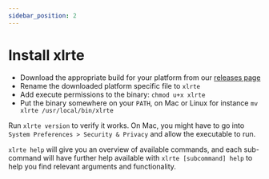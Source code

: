 ```yaml
---
sidebar_position: 2
---
```


# Install xlrte

* Download the appropriate build for your platform from our [releases page](https://github.com/xlrte/core/releases/tag/v0.1)
* Rename the downloaded platform specific file to `xlrte`
* Add execute permissions to the binary: `chmod u+x xlrte`
* Put the binary somewhere on your `PATH`, on Mac or Linux for instance `mv xlrte /usr/local/bin/xlrte`

Run `xlrte version` to verify it works. On Mac, you might have to go into `System Preferences > Security & Privacy` and allow the executable to run.

`xlrte help` will give you an overview of available commands, and each sub-command will have further help available with `xlrte [subcommand] help` to help you find relevant arguments and functionality.
